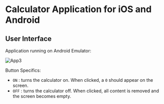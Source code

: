 # Calculator Application for iOS and Android

## User Interface
Application running on Android Emulator:

![App3](https://github.com/sidneyshafer/calculator/assets/66838571/d69c6daf-b7fe-47a4-87af-7cb31cccb446)

Button Specifics:
- `ON` : turns the calculator on. When clicked, a `0` should appear on the screen.
- `OFF` : turns the calculator off. When clicked, all content is removed and the screen becomes empty.
